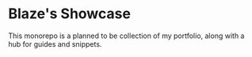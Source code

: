 # Blaze's Showcase

This monorepo is a planned to be collection of my portfolio, along with a hub for guides and snippets.
